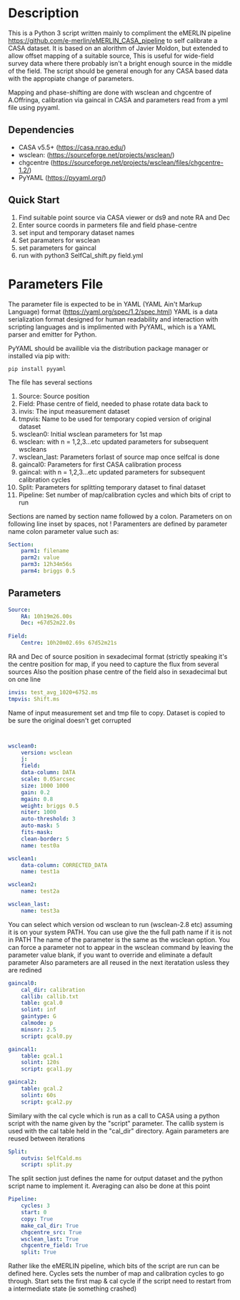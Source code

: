 # Description
This is a Python 3 script written mainly to compliment the eMERLIN pipeline https://github.com/e-merlin/eMERLIN_CASA_pipeline
to self calibrate a CASA dataset. It is based on an alorithm of Javier Moldon, but extended to allow offset mapping of a suitable source, This is useful for wide-field survey data where there probably isn't a bright enough source in the middle of the field. The script should be general enough for any CASA based data with the appropiate change of parameters. 

Mapping and phase-shifting are done with wsclean and chgcentre of A.Offringa, calibration via gaincal in CASA and parameters read from a yml file using pyyaml.

## Dependencies
* CASA v5.5+ (https://casa.nrao.edu/)
* wsclean: (https://sourceforge.net/projects/wsclean/)
* chgcentre (https://sourceforge.net/projects/wsclean/files/chgcentre-1.2/)
* PyYAML (https://pyyaml.org/)

## Quick Start
1. Find suitable point source via CASA viewer or ds9 and note RA and Dec
1. Enter source coords in parmeters file and field phase-centre
1. set input and temporary dataset names
1. Set paramaters for wsclean
1. set parameters for gaincal
1. run with python3 SelfCal_shift.py field.yml

# Parameters File
The parameter file is expected to be in YAML (YAML Ain't Markup Language) format (https://yaml.org/spec/1.2/spec.html)
YAML is a data serialization format designed for human readability and interaction with scripting languages and is implimented with PyYAML, which is a YAML parser and emitter for Python.

PyYAML should be availible via the distribution package manager or installed via pip with:

```
pip install pyyaml
```
The file has several sections 
1. Source: Source position
1. Field: Phase centre of field, needed to phase rotate data back to
1. invis: The input measurement dataset
1. tmpvis: Name to be used for temporary copied version of original dataset
1. wsclean0: Initial wsclean parameters for 1st map
1. wsclean<n>: with n = 1,2,3...etc updated parameters for subsequent wscleans
1. wsclean_last: Parameters forlast of source map once selfcal is done
1. gaincal0: Parameters for first CASA calibration process
1. gaincal<n>: with n = 1,2,3...etc updated parameters for subsequent calibration cycles
1. Split: Parameters for splitting temporary dataset to final dataset
1. Pipeline: Set number of map/calibration cycles and which bits of cript to run

Sections are named by section name followed by a colon. Parameters on on following line inset by spaces, not <TAB>!
Paramenters are defined by parameter name colon parameter value such as:
 
```yaml
Section:
    parm1: filename
    parm2: value
    parm3: 12h34m56s
    parm4: briggs 0.5
```

## Parameters
```yaml
Source:
    RA: 10h19m26.00s
    Dec: +67d52m22.0s
    
Field:
    Centre: 10h20m02.69s 67d52m21s
```
RA and Dec of source position in sexadecimal format (strictly speaking it's the centre position for map, if you  need to capture the flux from several sources
Also the position phase centre of the field also in sexadecimal but on one line

```yaml
invis: test_avg_1020+6752.ms
tmpvis: Shift.ms
```

Name of input measurement set and tmp file to copy. Dataset is copied to be sure the original doesn't get corrupted

```yaml


wsclean0:
    version: wsclean
    j:
    field:
    data-column: DATA
    scale: 0.05arcsec
    size: 1000 1000
    gain: 0.2
    mgain: 0.8
    weight: briggs 0.5
    niter: 1000
    auto-threshold: 3
    auto-mask: 5
    fits-mask:
    clean-border: 5
    name: test0a

wsclean1:
    data-column: CORRECTED_DATA
    name: test1a

wsclean2:
    name: test2a

wsclean_last:
    name: test3a
```
You can select which version od wsclean to run (wsclean-2.8 etc) assuming it is on your system PATH. You can use give the the full path name if it is not in PATH
The name of the parameter is the same as the wsclean option. You can force a parameter not to appear in the wsclean command by leaving the parameter value blank, if you want to override and eliminate a default parameter Also parameters are all reused in the next iteratation usless they are redined

```yaml
gaincal0:
    cal_dir: calibration
    callib: callib.txt
    table: gcal.0
    solint: inf
    gaintype: G
    calmode: p
    minsnr: 2.5
    script: gcal0.py

gaincal1:
    table: gcal.1
    solint: 120s
    script: gcal1.py

gaincal2:
    table: gcal.2
    solint: 60s
    script: gcal2.py
```
Similary with the cal cycle which is run as a call to CASA using a python script with the name given by the "script" parameter. The callib system is used with the cal table held in the "cal_dir" directory. Again parameters are reused between iterations

```yaml
Split:
    outvis: SelfCald.ms
    script: split.py
```
The split section just defines the name for output dataset and the python script name to implement it. Averaging can also be done at this point

```yaml
Pipeline:
    cycles: 3
    start: 0
    copy: True
    make_cal_dir: True
    chgcentre_src: True
    wsclean_last: True
    chgcentre_field: True
    split: True
```
Rather like the eMERLIN pipeline, which bits of the script are run can be defined here. 
Cycles sets the number of map and calibration cycles to go through.
Start sets the first map & cal cycle if the script need to restart from a intermediate state (ie something crashed)
